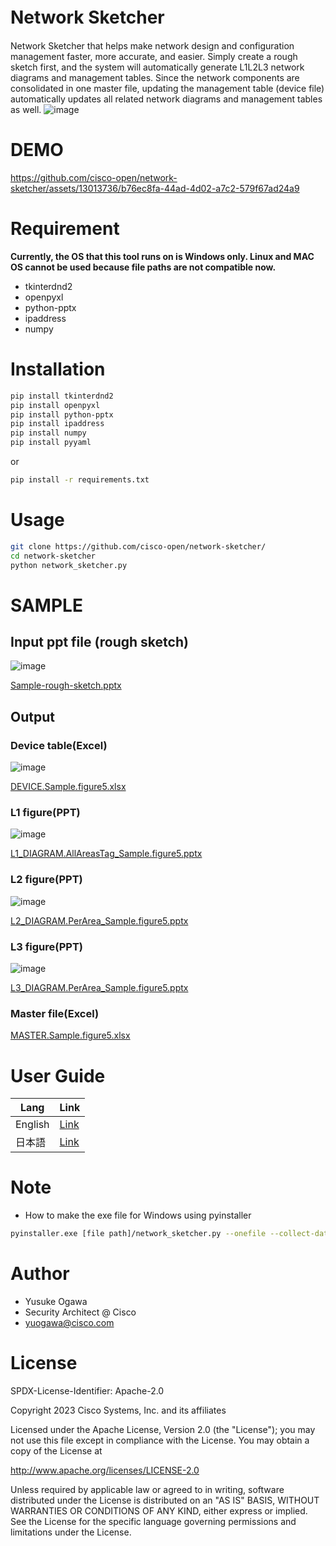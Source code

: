 


# Network Sketcher　
Network Sketcher that helps make network design and configuration management faster, more accurate, and easier.
Simply create a rough sketch first, and the system will automatically generate L1L2L3 network diagrams and management tables.
Since the network components are consolidated in one master file, updating the management table (device file) automatically updates all related network diagrams and management tables as well.
![image](https://github.com/cisco-open/network-sketcher/assets/13013736/240ddee0-823d-472f-87d4-8ae7eb1fff7d)



# DEMO
https://github.com/cisco-open/network-sketcher/assets/13013736/b76ec8fa-44ad-4d02-a7c2-579f67ad24a9



# Requirement
 
__Currently, the OS that this tool runs on is Windows only. Linux and MAC OS cannot be used because file paths are not compatible now.__
 
* tkinterdnd2
* openpyxl
* python-pptx
* ipaddress
* numpy
 
# Installation
 
```bash
pip install tkinterdnd2
pip install openpyxl
pip install python-pptx
pip install ipaddress
pip install numpy
pip install pyyaml
```
or
```bash
pip install -r requirements.txt
```
 
# Usage
 
```bash
git clone https://github.com/cisco-open/network-sketcher/
cd network-sketcher
python network_sketcher.py
```

# SAMPLE
## Input ppt file (rough sketch)
![image](https://github.com/cisco-open/network-sketcher/assets/13013736/87e792ec-f0d6-47f9-96ad-1dfda4de5228)

[Sample-rough-sketch.pptx](https://github.com/cisco-open/network-sketcher/files/12298813/Sample-rough-sketch.pptx)

## Output
### Device table(Excel)
![image](https://github.com/cisco-open/network-sketcher/assets/13013736/f806bbe0-9a53-4030-aca1-f4df7a616a34)

[DEVICE.Sample.figure5.xlsx](https://github.com/cisco-open/network-sketcher/files/12298814/DEVICE.Sample.figure5.xlsx)

### L1 figure(PPT)
![image](https://github.com/cisco-open/network-sketcher/assets/13013736/4bc62cdd-ca32-4bc0-a70a-ceaa24faf9e8)

[L1_DIAGRAM.AllAreasTag_Sample.figure5.pptx](https://github.com/cisco-open/network-sketcher/files/12298815/L1_DIAGRAM.AllAreasTag_Sample.figure5.pptx)

### L2 figure(PPT)
![image](https://github.com/cisco-open/network-sketcher/assets/13013736/0fd450b2-02df-42cc-9750-b9e43cf35525)

[L2_DIAGRAM.PerArea_Sample.figure5.pptx](https://github.com/cisco-open/network-sketcher/files/12298817/L2_DIAGRAM.PerArea_Sample.figure5.pptx)

### L3 figure(PPT)
![image](https://github.com/cisco-open/network-sketcher/assets/13013736/78519067-f42c-4f3f-ac1d-602f769adddd)

[L3_DIAGRAM.PerArea_Sample.figure5.pptx](https://github.com/cisco-open/network-sketcher/files/12298818/L3_DIAGRAM.PerArea_Sample.figure5.pptx)

### Master file(Excel)
[MASTER.Sample.figure5.xlsx](https://github.com/cisco-open/network-sketcher/files/12298821/MASTER.Sample.figure5.xlsx)


# User Guide
| Lang  | Link |
| ------------- | ------------- |
| English  | [Link](https://github.com/cisco-open/network-sketcher/blob/main/User_Guide/English/User_Guide%5BEN%5D.md) |
| 日本語  | [Link](https://github.com/cisco-open/network-sketcher/blob/main/User_Guide/Japanese/User_Guide%5BJP%5D.md) |
 
# Note
* How to make the exe file for Windows using pyinstaller
 ```bash
pyinstaller.exe [file path]/network_sketcher.py --onefile --collect-data tkinterdnd2 --noconsole --additional-hooks-dir  [file path] --clean
 ```

# Author
 
* Yusuke Ogawa
* Security Architect @ Cisco
* yuogawa@cisco.com
 
# License
SPDX-License-Identifier: Apache-2.0

Copyright 2023  Cisco Systems, Inc. and its affiliates

Licensed under the Apache License, Version 2.0 (the "License");
you may not use this file except in compliance with the License.
You may obtain a copy of the License at

http://www.apache.org/licenses/LICENSE-2.0

Unless required by applicable law or agreed to in writing, software
distributed under the License is distributed on an "AS IS" BASIS,
WITHOUT WARRANTIES OR CONDITIONS OF ANY KIND, either express or implied.
See the License for the specific language governing permissions and
limitations under the License.
